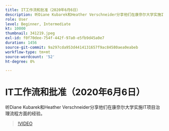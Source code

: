 ```yaml
---
title: IT工作流和批准（2020年6月6日）
description: 听Diane Kubarek和Heather Verschneider分享他们在康奈尔大学实施IT项目治理流程方面的经验。
role: User
level: Beginner, Intermediate
kt: 10000
thumbnail: 341219.jpeg
exl-id: f0f70dee-754f-442f-97a0-e5fb9d45a0e7
duration: 1456
source-git-commit: 9a297cda953d4414131657f9ac84580aea0eabeb
workflow-type: tm+mt
source-wordcount: '52'
ht-degree: 0%

---
```


# IT工作流和批准（2020年6月6日）

听Diane Kubarek和Heather Verschneider分享他们在康奈尔大学实施IT项目治理流程方面的经验。

>[!VIDEO](https://video.tv.adobe.com/v/341219/?quality=12&learn=on)
